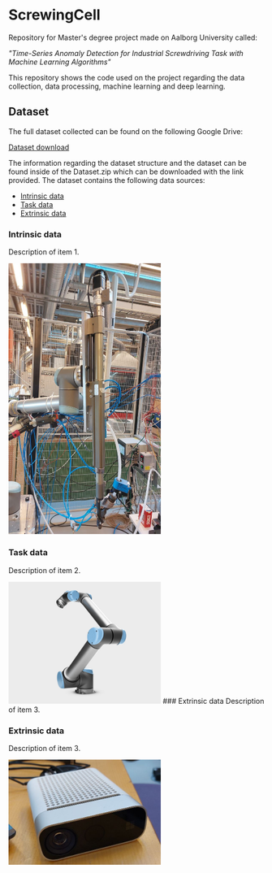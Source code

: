 # ScrewingCell
Repository for Master's degree project made on Aalborg University called:

*"Time-Series Anomaly Detection for
Industrial Screwdriving Task with Machine
Learning Algorithms"*

This repository shows the code used on the project regarding the data collection, data processing, machine learning and deep learning.

## Dataset
The full dataset collected can be found on the following Google Drive:

[Dataset download](https://drive.google.com/file/d/1yo6eICPlD_ZEKKhkYUrDPdh4wYatlIMv/view?usp=drive_link)

The information regarding the dataset structure and the dataset can be found inside of the Dataset.zip which can be downloaded with the link provided. The dataset contains the following data sources:

- [Intrinsic data](#item-1)
- [Task data](#item-2)
- [Extrinsic data](#item-3)

### Intrinsic data
Description of item 1.

<img src="./images/Automatic Screwdriver.jpg" alt="Image 1" width="300">

### Task data
Description of item 2.

<img src="./images/UR10.jpg" alt="Image 1" width="300">
### Extrinsic data
Description of item 3.


### Extrinsic data
Description of item 3.

<img src="./images/Azure Kinect DK.jpg" alt="Image 1" width="300">
